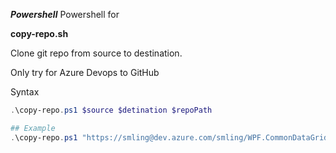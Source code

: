***Powershell***
Powershell for 

**copy-repo.sh**

Clone git repo from source to destination.

Only try for Azure Devops to GitHub

Syntax
```powershell
.\copy-repo.ps1 $source $detination $repoPath

## Example
.\copy-repo.ps1 "https://smling@dev.azure.com/smling/WPF.CommonDataGrid/_git/WPF.CommonDataGrid" "https://github.com/smling/WPF.CommonDataGrid.git" "d:\git\vscode\"

```
